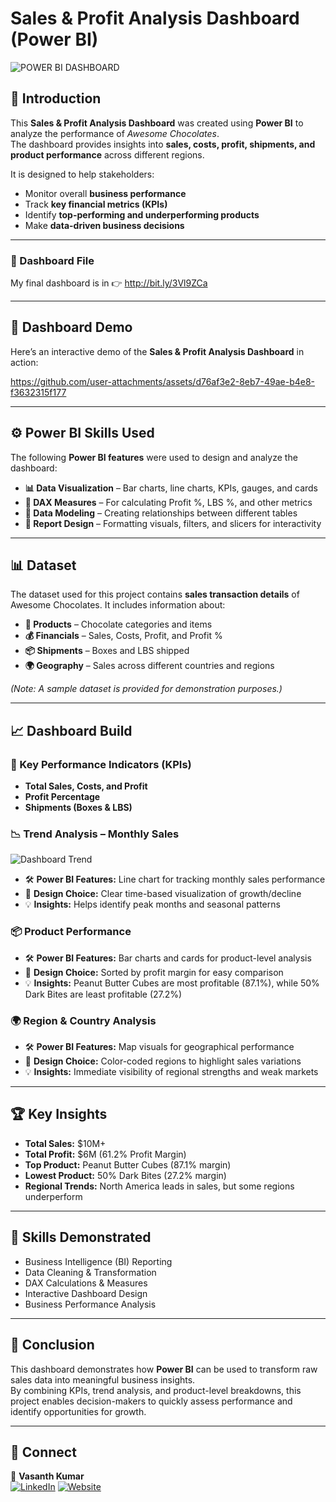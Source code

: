 # Sales & Profit Analysis Dashboard (Power BI)

![POWER BI DASHBOARD](https://github.com/user-attachments/assets/2d17e89b-4032-4189-b46f-8b4c9fea4889)

## 📌 Introduction
This **Sales & Profit Analysis Dashboard** was created using **Power BI** to analyze the performance of *Awesome Chocolates*.  
The dashboard provides insights into **sales, costs, profit, shipments, and product performance** across different regions.  

It is designed to help stakeholders:
- Monitor overall **business performance**  
- Track **key financial metrics (KPIs)**  
- Identify **top-performing and underperforming products**  
- Make **data-driven business decisions**  

---

### 📂 Dashboard File
My final dashboard is in 👉 http://bit.ly/3Vl9ZCa

---

## 🎥 Dashboard Demo

Here’s an interactive demo of the **Sales & Profit Analysis Dashboard** in action:  

https://github.com/user-attachments/assets/d76af3e2-8eb7-49ae-b4e8-f3632315f177

---
## ⚙️ Power BI Skills Used
The following **Power BI features** were used to design and analyze the dashboard:

- **📊 Data Visualization** – Bar charts, line charts, KPIs, gauges, and cards  
- **🧮 DAX Measures** – For calculating Profit %, LBS %, and other metrics  
- **🔗 Data Modeling** – Creating relationships between different tables  
- **🎨 Report Design** – Formatting visuals, filters, and slicers for interactivity  

---

## 📊 Dataset
The dataset used for this project contains **sales transaction details** of Awesome Chocolates. It includes information about:  

- **🍫 Products** – Chocolate categories and items  
- **💰 Financials** – Sales, Costs, Profit, and Profit %  
- **📦 Shipments** – Boxes and LBS shipped  
- **🌍 Geography** – Sales across different countries and regions  

*(Note: A sample dataset is provided for demonstration purposes.)*  

---

## 📈 Dashboard Build

### 🧾 Key Performance Indicators (KPIs)
- **Total Sales, Costs, and Profit**  
- **Profit Percentage**  
- **Shipments (Boxes & LBS)**  

### 📉 Trend Analysis – Monthly Sales
![Dashboard Trend](./images/dashboard_demo.gif)  

- 🛠️ **Power BI Features:** Line chart for tracking monthly sales performance  
- 🎨 **Design Choice:** Clear time-based visualization of growth/decline  
- 💡 **Insights:** Helps identify peak months and seasonal patterns  

### 📦 Product Performance
- 🛠️ **Power BI Features:** Bar charts and cards for product-level analysis  
- 🎨 **Design Choice:** Sorted by profit margin for easy comparison  
- 💡 **Insights:** Peanut Butter Cubes are most profitable (87.1%), while 50% Dark Bites are least profitable (27.2%)  

### 🌍 Region & Country Analysis
- 🛠️ **Power BI Features:** Map visuals for geographical performance  
- 🎨 **Design Choice:** Color-coded regions to highlight sales variations  
- 💡 **Insights:** Immediate visibility of regional strengths and weak markets  

---

## 🏆 Key Insights
- **Total Sales:** $10M+  
- **Total Profit:** $6M (61.2% Profit Margin)  
- **Top Product:** Peanut Butter Cubes (87.1% margin)  
- **Lowest Product:** 50% Dark Bites (27.2% margin)  
- **Regional Trends:** North America leads in sales, but some regions underperform  

---

## 🔑 Skills Demonstrated
- Business Intelligence (BI) Reporting  
- Data Cleaning & Transformation  
- DAX Calculations & Measures  
- Interactive Dashboard Design  
- Business Performance Analysis  

---

## 📌 Conclusion
This dashboard demonstrates how **Power BI** can be used to transform raw sales data into meaningful business insights.  
By combining KPIs, trend analysis, and product-level breakdowns, this project enables decision-makers to quickly assess performance and identify opportunities for growth.  

---

## 🤝 Connect
👤 **Vasanth Kumar**  
[![LinkedIn](https://img.shields.io/badge/LinkedIn-0077B5?style=for-the-badge&logo=linkedin&logoColor=white)](www.linkedin.com/in/vasanth-kumark)
[![Website](https://img.shields.io/badge/Website-000000?style=for-the-badge&logo=google-chrome&logoColor=white)](https://vasanthkumarwork.lovable.app/)

